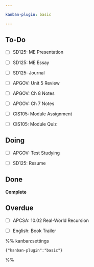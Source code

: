 ```yaml
---

kanban-plugin: basic

---
```


## To-Do

- [ ] SD125: ME Presentation
- [ ] SD125: ME Essay
- [ ] SD125: Journal
- [ ] APGOV: Unit 5 Review
- [ ] APGOV: Ch 8 Notes
- [ ] APGOV: Ch 7 Notes
- [ ] CIS105: Module Assignment
- [ ] CIS105: Module Quiz


## Doing

- [ ] APGOV: Test Studying
- [ ] SD125: Resume


## Done

**Complete**


## Overdue

- [ ] APCSA: 10.02 Real-World Recursion
- [ ] English: Book Trailer




%% kanban:settings
```
{"kanban-plugin":"basic"}
```
%%